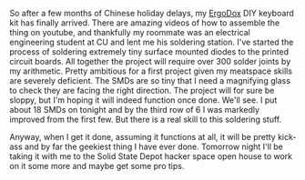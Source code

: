 So after a few months of Chinese holiday delays, my [ErgoDox](https://www.massdrop.com/buy/ergodox) DIY keyboard kit has finally arrived. There are amazing videos of how to assemble the thing on youtube, and thankfully my roommate was an electrical engineering student at CU and lent me his soldering station. I've started the process of soldering extremely tiny surface mounted diodes to the printed circuit boards. All together the project will require over 300 solder joints by my arithmetic. Pretty ambitious for a first project given my meatspace skills are severely deficient. The SMDs are so tiny that I need a magnifying glass to check they are facing the right direction. The project will for sure be sloppy, but I'm hoping it will indeed function once done. We'll see. I put about 18 SMDs on tonight and by the third row of 6 I was markedly improved from the first few. But there is a real skill to this soldering stuff.

Anyway, when I get it done, assuming it functions at all, it will be pretty kick-ass and by far the geekiest thing I have ever done. Tomorrow night I'll be taking it with me to the Solid State Depot hacker space open house to work on it some more and maybe get some pro tips.
